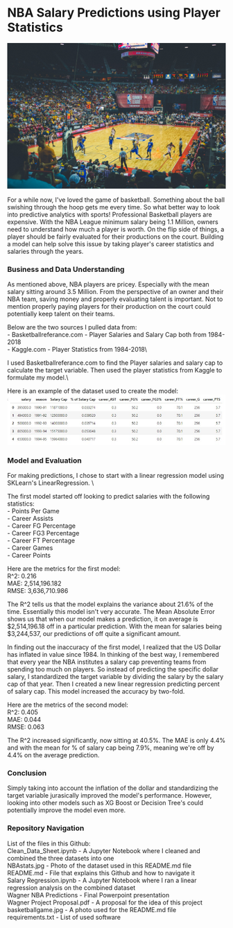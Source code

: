 # NBA Salary Predictions using Player Statistics

![alt text](basketballgame.jpg)

For a while now, I've loved the game of basketball. Something about the ball swishing through the hoop gets me every time. So what better way to look into predictive analytics with sports! Professional Basketball players are expensive. With the NBA League minimum salary being 1.1 Million, owners need to understand how much a player is worth. On the flip side of things, a player should be fairly evaluated for their productions on the court. Building a model can help solve this issue by taking player's career statistics and salaries through the years. 

### Business and Data Understanding
As mentioned above, NBA players are pricey. Especially with the mean salary sitting around 3.5 Million. From the perspective of an owner and their NBA team, saving money and properly evaluating talent is important. Not to mention properly paying players for their production on the court could potentially keep talent on their teams. 
 
Below are the two sources I pulled data from:\
    - Basketballreferance.com - Player Salaries and Salary Cap both from 1984-2018\
    - Kaggle.com - Player Statistics from 1984-2018\

I used Basketballreferance.com to find the Player salaries and salary cap to calculate the target variable. Then used the player statistics from Kaggle to formulate my model.\

Here is an example of the dataset used to create the model:
![alt text](NBAstats.jpg)

### Model and Evaluation
For making predictions, I chose to start with a linear regression model using SKLearn's LinearRegression. \

The first model started off looking to predict salaries with the following statistics:\
    - Points Per Game\
    - Career Assists\
    - Career FG Percentage\
    - Career FG3 Percentage\
    - Career FT Percentage \
    - Career Games\
    - Career Points

Here are the metrics for the first model:\
    R^2: 0.216 \
    MAE: 2,514,196.182\
    RMSE: 3,636,710.986
    
The R^2 tells us that the model explains the variance about 21.6% of the time. Essentially this model isn't very accurate. 
The Mean Absolute Error shows us that when our model makes a prediction, it on average is $2,514,196.18 off in a particular prediction. With the mean for salaries being $3,244,537, our predictions of off quite a significant amount. 

In finding out the inaccuracy of the first model, I realized that the US Dollar has inflated in value since 1984. In thinking of the best way, I remembered that every year the NBA institutes a salary cap preventing teams from spending too much on players. So instead of predicting the specific dollar salary, I standardized the target variable by dividing the salary by the salary cap of that year. Then I created a new linear regression predicting percent of salary cap. This model increased the accuracy by two-fold. 

Here are the metrics of the second model:\
    R^2: 0.405\
    MAE: 0.044\
    RMSE: 0.063
    
The R^2 increased significantly, now sitting at 40.5%. The MAE is only 4.4% and with the mean for % of salary cap being 7.9%, meaning we're off by 4.4% on the average prediction. 

### Conclusion
Simply taking into account the inflation of the dollar and standardizing the target variable jurasically improved the model's performance. However, looking into other models such as XG Boost or Decision Tree's could potentially improve the model even more. 

### Repository Navigation
List of the files in this Github:\
    Clean_Data_Sheet.ipynb - A Jupyter Notebook where I cleaned and combined the three datasets into one\
    NBAstats.jpg - Photo of the dataset used in this README.md file\
    README.md - File that explains this Github and how to navigate it\
    Salary Regression.ipynb - A Jupyter Notebook where I ran a linear regression analysis on the combined dataset\
    Wagner NBA Predictions - Final Powerpoint presentation\
    Wagner Project Proposal.pdf - A proposal for the idea of this project\
    basketballgame.jpg - A photo used for the README.md file\
    requirements.txt - List of used software